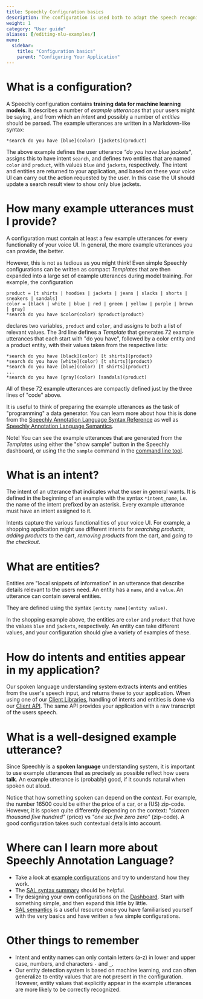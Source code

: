 ```yaml
---
title: Speechly Configuration basics
description: The configuration is used both to adapt the speech recognition model, as well as to train models for detecting intents and entities for your specific application.
weight: 1
category: "User guide"
aliases: [/editing-nlu-examples/]
menu:
  sidebar:
    title: "Configuration basics"
    parent: "Configuring Your Application"
---
```

# What is a configuration?
A Speechly configuration contains **training data for machine learning models**. It describes a number of *example utterances* that your users might be saying, and from which an *intent* and possibly a number of *entities* should be parsed. The example utterances are written in a Markdown-like syntax:
```
*search do you have [blue](color) [jackets](product)
```
The above example defines the user utterance *"do you have blue jackets"*, assigns this to have intent `search`, and defines two entities that are named `color` and `product`, with values `blue` and `jackets`, respectively. The intent and entities are returned to your application, and based on these your voice UI can carry out the action requested by the user. In this case the UI should update a search result view to show only blue jackets.

# How many example utterances must I provide?
A configuration must contain at least a few example utterances for every functionality of your voice UI. In general, the more example utterances you can provide, the better.

However, this is not as tedious as you might think! Even simple Speechly configurations can be written as compact *Templates* that are then expanded into a large set of example utterances during model training. For example, the configuration
```
product = [t shirts | hoodies | jackets | jeans | slacks | shorts | sneakers | sandals]
color = [black | white | blue | red | green | yellow | purple | brown | gray]
*search do you have $color(color) $product(product)
```
declares two variables, `product` and `color`, and assigns to both a list of relevant values. The 3rd line defines a *Template* that generates 72 example utterances that each start with "do you have", followed by a color entity and a product entity, with their values taken from the respective lists:
```
*search do you have [black](color) [t shirts](product)
*search do you have [white](color) [t shirts](product)
*search do you have [blue](color) [t shirts](product)
...
*search do you have [gray](color) [sandals](product)
```
All of these 72 example utterances are compactly defined just by the three lines of "code" above.

It is useful to think of preparing the example utterances as the task of "programming" a data generator. You can learn more about how this is done from the [Speechly Annotation Language Syntax Reference](/slu-examples/cheat-sheet/) as well as [Speechly Annotation Language Semantics](/slu-examples/semantics/).

Note! You can see the example utterances that are generated from the *Templates* using either the "show sample" button in the Speechly dashboard, or using the the `sample` command in the [command line tool](/dev-tools/command-line-client/#print-random-example-utterances).

# What is an intent?
The intent of an utterance that indicates what the user in general wants. It is defined in the beginning of an example with the syntax `*intent_name`, i.e. the name of the intent prefixed by an asterisk. Every example utterance must have an intent assigned to it.

Intents capture the various functionalities of your voice UI. For example, a shopping application might use different intents for *searching products*, *adding products* to the cart, *removing products* from the cart, and *going to the checkout*.

# What are entities?
Entities are "local snippets of information" in an utterance that describe details relevant to the users need. An entity has a `name`, and a `value`. An utterance can contain several entities.

They are defined using the syntax `[entity name](entity value)`.

In the shopping example above, the entities are `color` and `product` that have the values `blue` and `jackets`, respectively. An entity can take different values, and your configuration should give a variety of examples of these.


# How do intents and entities appear in my application?
Our spoken language understanding system extracts intents and entities from the user's speech input, and returns these to your application. When using one of our [Client Libraries](/client-libraries/), handling of intents and entities is done via our [Client API](/client-libraries/client-api-reference). The same API provides your application with a raw transcript of the users speech.

# What is a well-designed example utterance?
Since Speechly is a **spoken language** understanding system, it is important to use example utterances that as precisely as possible reflect how users **talk**. An example utterance is (probably) good, if it sounds natural when spoken out aloud.

Notice that how something spoken can depend on the *context*. For example, the number 16500 could be either the price of a car, or a (US) zip-code. However, it is spoken quite differently depending on the context: *"sixteen thousand five hundred"* (price) vs *"one six five zero zero"* (zip-code). A good configuration takes such contextual details into account.

# Where can I learn more about Speechly Annotation Language?
- Take a look at [example configurations](/slu-examples/example-configuration/) and try to understand how they work.
- The [SAL syntax summary](/slu-examples/cheat-sheet/) should be helpful.
- Try designing your own configurations on the [Dashboard](https://api.speechly.com/dashboard). Start with something simple, and then expand this little by little.
- [SAL semantics](/slu-examples/semantics) is a useful resource once you have familiarised yourself with the very basics and have written a few simple configurations.

# Other things to remember
- Intent and entity names can only contain letters (a-z) in lower and upper case, numbers, and characters `-` and `_`.
- Our entity detection system is based on machine learning, and can often generalize to entity values that are not present in the configuration. However, entity values that explicitly appear in the example utterances are more likely to be correctly recognized.
